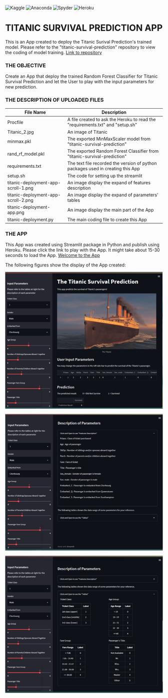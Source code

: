![Kaggle](https://img.shields.io/badge/Kaggle-035a7d?style=for-the-badge&logo=kaggle&logoColor=white)
![Anaconda](https://img.shields.io/badge/Anaconda-%2344A833.svg?style=for-the-badge&logo=anaconda&logoColor=white)
![Spyder](https://img.shields.io/badge/Spyder-838485?style=for-the-badge&logo=spyder%20ide&logoColor=maroon)
![Heroku](https://img.shields.io/badge/heroku-%23430098.svg?style=for-the-badge&logo=heroku&logoColor=white)

# TITANIC SURVIVAL PREDICTION APP 

This is an App created to deploy the Titanic Surival Prediction's trained model.
Please refer to the "titanic-survival-prediction" repository to view the coding of model training. 
[Link to repository](https://github.com/liangchua/titanic-survival-prediction)




### THE OBJECTIVE
Create an App that deploy the trained Random Forest Classifier for Titanic Survival Prediction and let the User to play with the input parameters for new prediction.




### THE DESCRIPTION OF UPLOADED FILES
|File Name|Description|
|---------|-----------|
|Procfile|A file created to ask the Heroku to read the "requirements.txt" and "setup.sh"|
|Titanic_2.jpg|An image of Titanic|
|minmax.pkl|The exported MinMaxScaler model from "titanic-survival-prediction"|
|rand_rf_model.pkl|The exported Random Forest Classifier from "titanic-survival-prediction"|
|requirements.txt|The text file recorded the version of python packages used in creating this App|
|setup.sh|The code for setting up the streamlit|
|titanic-deployment-app-scroll-1.png|An image display the expand of features description|
|titanic-deployment-app-scroll-2.png|An image display the expand of parameters' tables|
|titanic-deployment-app.png|An image display the main part of the App|
|titanic-deployment.py|The main coding file to create this App|




### THE APP
This App was created using Streamlit package in Python and publish using Heroku. 
Please click the link to play with the App. It might take about 15-30 seconds to load the App. 
[Welcome to the App](https://titanic-deployment-app.herokuapp.com/)

The following figures show the display of the App created:

![Image](titanic-deployment-app.png)

![Image](titanic-deployment-app-scroll-1.png)

![Image](titanic-deployment-app-scroll-2.png)
